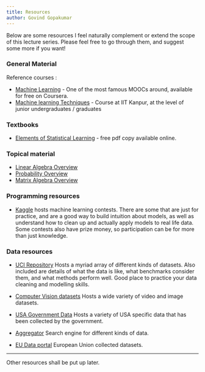 ```yaml
---
title: Resources
author: Govind Gopakumar
---
```



Below are some resources I feel naturally complement or extend the scope of
this lecture series. Please feel free to go through them, and suggest some more 
if you want!

### General Material
Reference courses : 

 - [Machine Learning](https://www.coursera.org/learn/machine-learning) - One of the most famous MOOCs
around, available for free on Coursera.
 - [Machine learning Techniques](https://www.cse.iitk.ac.in/users/piyush/courses/ml_autumn16/ML.html) - 
Course at IIT Kanpur, at the level of junior undergraduates / graduates



### Textbooks

- [Elements of Statistical Learning](https://statweb.stanford.edu/~tibs/ElemStatLearn/) - free pdf 
copy available online. 


### Topical material

- [Linear Algebra Overview](http://www.cs.cmu.edu/~zkolter/course/15-884/linalg-review.pdf)
- [Probability Overview](http://cs229.stanford.edu/section/cs229-prob.pdf)
- [Matrix Algebra Overview](http://www2.imm.dtu.dk/pubdb/views/edoc_download.php/3274/pdf/imm3274.pdf)


### Programming resources 

- [Kaggle](http://kaggle.com/) hosts machine learning contests. There are some that are just for practice,
 and are a good way to build intuition about models, as well as understand how to clean up and actually
 apply models to real life data. Some contests also have prize money, so participation can be for more
 than just knowledge.



### Data resources
- [UCI Repository](https://archive.ics.uci.edu/ml/) Hosts a myriad array of different kinds of datasets.
 Also included are details of what the data is like, what benchmarks consider them, and what methods perform
 well. Good place to practice your data cleaning and modelling skills. 

- [Computer Vision datasets](http://clickdamage.com/sourcecode/cv_datasets.php) Hosts a wide variety of 
video and image datasets.

- [USA Government Data](http://clickdamage.com/sourcecode/cv_datasets.php) Hosts a variety of USA specific
data that has been collected by the government.

- [Aggregator](https://datahub.io/) Search engine for different kinds of data.

- [EU Data portal](https://data.europa.eu/euodp/en/data) European Union collected datasets.


---

Other resources shall be put up later.







